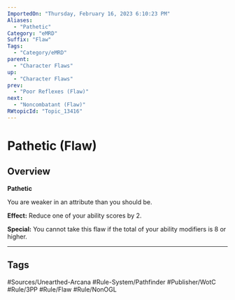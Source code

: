 ```yaml
---
ImportedOn: "Thursday, February 16, 2023 6:10:23 PM"
Aliases:
  - "Pathetic"
Category: "eMRD"
Suffix: "Flaw"
Tags:
  - "Category/eMRD"
parent:
  - "Character Flaws"
up:
  - "Character Flaws"
prev:
  - "Poor Reflexes (Flaw)"
next:
  - "Noncombatant (Flaw)"
RWtopicId: "Topic_13416"
---
```

# Pathetic (Flaw)
## Overview
**Pathetic**

You are weaker in an attribute than you should be.

**Effect:** Reduce one of your ability scores by 2.

**Special:** You cannot take this flaw if the total of your ability modifiers is 8 or higher.


---
## Tags
#Sources/Unearthed-Arcana #Rule-System/Pathfinder #Publisher/WotC #Rule/3PP #Rule/Flaw #Rule/NonOGL

